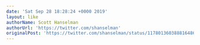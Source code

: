 ```yaml
---
date: 'Sat Sep 28 18:28:24 +0000 2019'
layout: like
authorName: Scott Hanselman
authorUrl: 'https://twitter.com/shanselman'
originalPost: 'https://twitter.com/shanselman/status/1178013603888164865'
---
```

